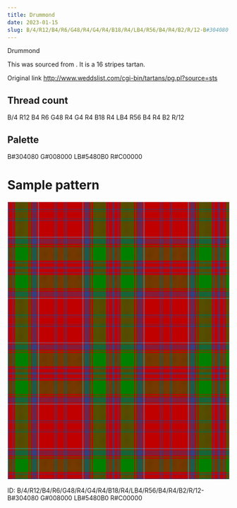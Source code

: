 ```yaml
---
title: Drummond
date: 2023-01-15
slug: B/4/R12/B4/R6/G48/R4/G4/R4/B18/R4/LB4/R56/B4/R4/B2/R/12-B#304080 G#008000 LB#5480B0 R#C00000
---
```

Drummond

This was sourced from <no value>.  It is a 16 stripes tartan.

Original link http://www.weddslist.com/cgi-bin/tartans/pg.pl?source=sts

## Thread count
B/4 R12 B4 R6 G48 R4 G4 R4 B18 R4 LB4 R56 B4 R4 B2 R/12

## Palette
B#304080 G#008000 LB#5480B0 R#C00000

# Sample pattern

![Tartan detail](tartan.png "B/4 R12 B4 R6 G48 R4 G4 R4 B18 R4 LB4 R56 B4 R4 B2 R/12 tartan")

ID: B/4/R12/B4/R6/G48/R4/G4/R4/B18/R4/LB4/R56/B4/R4/B2/R/12-B#304080 G#008000 LB#5480B0 R#C00000
